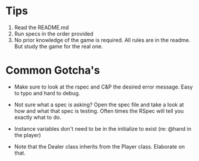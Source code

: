 # Tips ######

1.  Read the README.md
2.  Run specs in the order provided 
3.  No prior knowledge of the game is required. All rules are in the readme. But study the game for the real one. 


# Common Gotcha's #######

*   Make sure to look at the rspec and C&P the  desired error message. Easy to typo and hard to debug. 

*   Not sure what a spec is asking? Open the spec file and take a look at how and what that spec is testing. Often times the RSpec will tell you exactly what to do. 

*   Instance variables don't need to be in the initialize to exist (re: @hand in the player)

*   Note that the Dealer class inherits from the Player class. Elaborate on that. 



